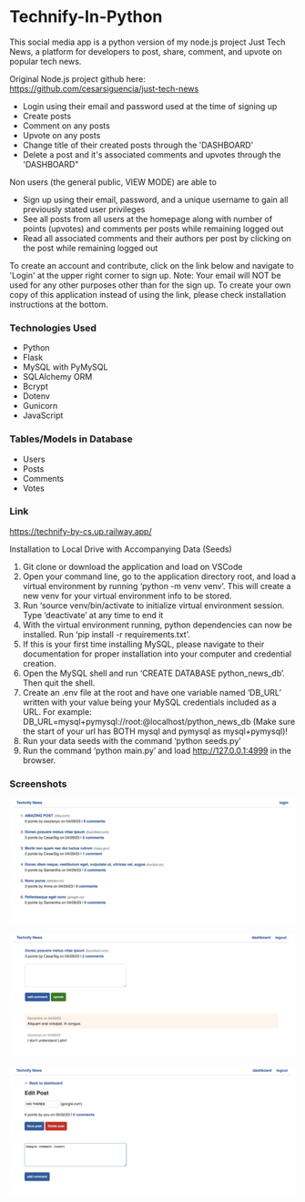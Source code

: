 # Technify-In-Python

This social media app is a python version of my node.js project Just Tech News, a platform for developers to post, share, comment, and upvote on popular tech news.

Original Node.js project github here:
https://github.com/cesarsiguencia/just-tech-news 

* Login using their email and password used at the time of signing up
* Create posts
* Comment on any posts
* Upvote on any posts
* Change title of their created posts through the 'DASHBOARD'
* Delete a post and it's associated comments and upvotes through the 'DASHBOARD"

Non users (the general public, VIEW MODE) are able to
* Sign up using their email, password, and a unique username to gain all previously stated user privileges
* See all posts from all users at the homepage along with number of points (upvotes) and comments per posts while remaining logged out
* Read all associated comments and their authors per post by clicking on the post while remaining logged out

To create an account and contribute, click on the link below and navigate to 'Login' at the upper right corner to sign up. Note: Your email will NOT be used for any other purposes other than for the sign up.
To create your own copy of this application instead of using the link, please check installation instructions at the bottom.

### Technologies Used
* Python
* Flask
* MySQL with PyMySQL
* SQLAlchemy ORM
* Bcrypt
* Dotenv
* Gunicorn
* JavaScript

### Tables/Models in Database
* Users
* Posts
* Comments
* Votes

### Link
https://technify-by-cs.up.railway.app/

Installation to Local Drive with Accompanying Data (Seeds)
1. Git clone or download the application and load on VSCode
2. Open your command line, go to the application directory root, and load a virtual environment by running ‘python -m venv venv’. This will create a new venv for your virtual environment info to be stored.
3. Run ‘source venv/bin/activate to initialize virtual environment session. Type ‘deactivate’ at any time to end it
4. With the virtual environment running, python dependencies can now be installed. Run ‘pip install -r requirements.txt’.
5. If this is your first time installing MySQL, please navigate to their documentation for proper installation into your computer and credential creation.
6. Open the MySQL shell and run ‘CREATE DATABASE python_news_db’. Then quit the shell.
7. Create an .env file at the root and have one variable named ‘DB_URL’ written with your value being your MySQL credentials included as a URL. For example: DB_URL=mysql+pymysql://root:<password>@localhost/python_news_db (Make sure the start of your url has BOTH mysql and pymysql as mysql+pymysql)!
8. Run your data seeds with the command ‘python seeds.py’
9. Run the command ‘python main.py’  and load http://127.0.0.1:4999 in the browser.


### Screenshots

![screenshot-1](./media/screenshot-1.png)


![screenshot-2](./media/screenshot-2.png)

![screenshot-3](./media/screenshot-3.png)